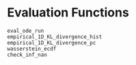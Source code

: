 # Evaluation Functions

```@docs
eval_ode_run
empirical_1D_KL_divergence_hist
empirical_1D_KL_divergence_pc
wasserstein_ecdf
check_inf_nan
```
